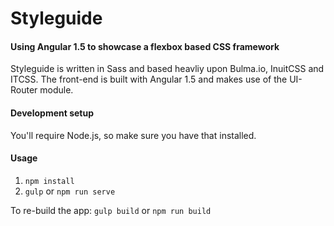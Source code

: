 # Styleguide
#### Using Angular 1.5 to showcase a flexbox based CSS framework

Styleguide is written in Sass and based heavliy upon Bulma.io, InuitCSS and ITCSS. The front-end is built with Angular 1.5 and makes use of the UI-Router module.

#### Development setup

You'll require Node.js, so make sure you have that installed.

#### Usage 
1. `npm install`
2. `gulp` or `npm run serve`

To re-build the app:
`gulp build` or `npm run build`



